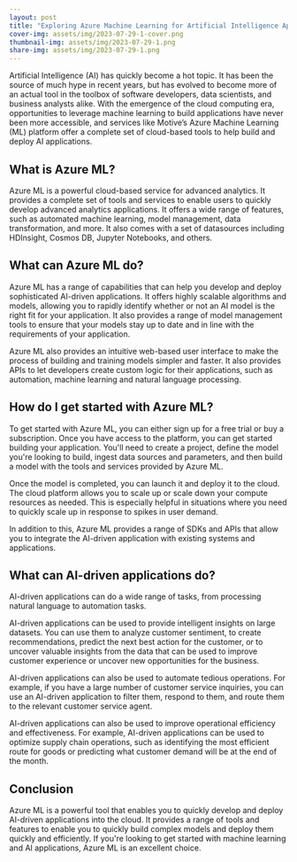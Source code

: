 ```yaml
---
layout: post
title: "Exploring Azure Machine Learning for Artificial Intelligence Applications"
cover-img: assets/img/2023-07-29-1-cover.png
thumbnail-img: assets/img/2023-07-29-1.png
share-img: assets/img/2023-07-29-1.png
---
```





Artificial Intelligence (AI) has quickly become a hot topic. It has been the source of much hype in recent years, but has evolved to become more of an actual tool in the toolbox of software developers, data scientists, and business analysts alike. With the emergence of the cloud computing era, opportunities to leverage machine learning to build applications have never been more accessible, and services like Motive’s Azure Machine Learning (ML) platform offer a complete set of cloud-based tools to help build and deploy AI applications.

## What is Azure ML?

Azure ML is a powerful cloud-based service for advanced analytics. It provides a complete set of tools and services to enable users to quickly develop advanced analytics applications. It offers a wide range of features, such as automated machine learning, model management, data transformation, and more. It also comes with a set of datasources including HDInsight, Cosmos DB, Jupyter Notebooks, and others.

## What can Azure ML do?

Azure ML has a range of capabilities that can help you develop and deploy sophisticated AI-driven applications. It offers highly scalable algorithms and models, allowing you to rapidly identify whether or not an AI model is the right fit for your application. It also provides a range of model management tools to ensure that your models stay up to date and in line with the requirements of your application.

Azure ML also provides an intuitive web-based user interface to make the process of building and training models simpler and faster. It also provides APIs to let developers create custom logic for their applications, such as automation, machine learning and natural language processing.

## How do I get started with Azure ML?

To get started with Azure ML, you can either sign up for a free trial or buy a subscription. Once you have access to the platform, you can get started building your application. You'll need to create a project, define the model you're looking to build, ingest data sources and parameters, and then build a model with the tools and services provided by Azure ML.

Once the model is completed, you can launch it and deploy it to the cloud. The cloud platform allows you to scale up or scale down your compute resources as needed. This is especially helpful in situations where you need to quickly scale up in response to spikes in user demand.

In addition to this, Azure ML provides a range of SDKs and APIs that allow you to integrate the AI-driven application with existing systems and applications.

## What can AI-driven applications do?

AI-driven applications can do a wide range of tasks, from processing natural language to automation tasks.

AI-driven applications can be used to provide intelligent insights on large datasets. You can use them to analyze customer sentiment, to create recommendations, predict the next best action for the customer, or to uncover valuable insights from the data that can be used to improve customer experience or uncover new opportunities for the business.

AI-driven applications can also be used to automate tedious operations. For example, if you have a large number of customer service inquiries, you can use an AI-driven application to filter them, respond to them, and route them to the relevant customer service agent.

AI-driven applications can also be used to improve operational efficiency and effectiveness. For example, AI-driven applications can be used to optimize supply chain operations, such as identifying the most efficient route for goods or predicting what customer demand will be at the end of the month.

## Conclusion

Azure ML is a powerful tool that enables you to quickly develop and deploy AI-driven applications into the cloud. It provides a range of tools and features to enable you to quickly build complex models and deploy them quickly and efficiently. If you're looking to get started with machine learning and AI applications, Azure ML is an excellent choice.
